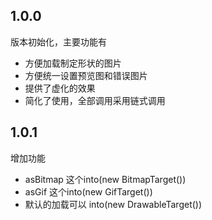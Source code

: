 ## 1.0.0

版本初始化，主要功能有
* 方便加载制定形状的图片
* 方便统一设置预览图和错误图片
* 提供了虚化的效果
* 简化了使用，全部调用采用链式调用

## 1.0.1
增加功能
* asBitmap 这个into(new BitmapTarget())
* asGif 这个into(new GifTarget())
* 默认的加载可以 into(new DrawableTarget())


